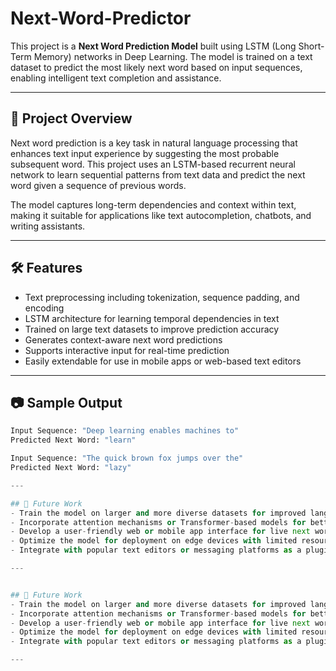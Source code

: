 # Next-Word-Predictor

This project is a **Next Word Prediction Model** built using LSTM (Long Short-Term Memory) networks in Deep Learning. The model is trained on a text dataset to predict the most likely next word based on input sequences, enabling intelligent text completion and assistance.

---

## 📖 Project Overview

Next word prediction is a key task in natural language processing that enhances text input experience by suggesting the most probable subsequent word. This project uses an LSTM-based recurrent neural network to learn sequential patterns from text data and predict the next word given a sequence of previous words.

The model captures long-term dependencies and context within text, making it suitable for applications like text autocompletion, chatbots, and writing assistants.

---

## 🛠 Features

- Text preprocessing including tokenization, sequence padding, and encoding
- LSTM architecture for learning temporal dependencies in text
- Trained on large text datasets to improve prediction accuracy
- Generates context-aware next word predictions
- Supports interactive input for real-time prediction
- Easily extendable for use in mobile apps or web-based text editors

---

## 📷 Sample Output

```python
Input Sequence: "Deep learning enables machines to"
Predicted Next Word: "learn"

Input Sequence: "The quick brown fox jumps over the"
Predicted Next Word: "lazy"

---

## 📌 Future Work
- Train the model on larger and more diverse datasets for improved language understanding
- Incorporate attention mechanisms or Transformer-based models for better context capture
- Develop a user-friendly web or mobile app interface for live next word prediction
- Optimize the model for deployment on edge devices with limited resources
- Integrate with popular text editors or messaging platforms as a plugin

---


## 📌 Future Work
- Train the model on larger and more diverse datasets for improved language understanding
- Incorporate attention mechanisms or Transformer-based models for better context capture
- Develop a user-friendly web or mobile app interface for live next word prediction
- Optimize the model for deployment on edge devices with limited resources
- Integrate with popular text editors or messaging platforms as a plugin

---
